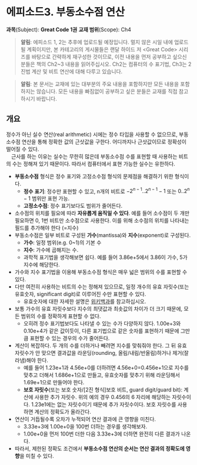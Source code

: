 # 에피소드3. 부동소수점 연산

**과목**(Subject): **Great Code 1권**
**교재 범위**(Scope): Ch4

> **알림**: 에피소드 1, 2는 추후에 업로드될 예정입니다. 멀지 않은 시일 내에 업로드될 계획이지만, 본 카테고리의 게시물들은 랜달 하이드 저 \<Great Code> 시리즈를 바탕으로 간략하게 재구성한 것이므로, 이전 내용을 먼저 공부하고 싶으신 분들은 책의 Ch2~3 내용을 읽어주십시오. Ch2는 컴퓨터의 수 표기법, Ch3는 2진법 계산 및 비트 연산에 대해 다루고 있습니다.

> **알림**: 본 문서는 교재에 있는 대부분의 주요 내용을 포함하지만 모든 내용을 포함하지는 않습니다. 모든 내용을 빠짐없이 공부하고 싶은 분들은 교재를 직접 참고하시기 바랍니다.

## 개요  
정수가 아닌 실수 연산(real arithmetic) 시에는 정수 타입을 사용할 수 없으므로, 부동소수점 연산을 통해 정확한 값의 근삿값을 구한다. 어디까지나 근삿값이므로 정확성이 떨어질 수 있다.  
&emsp;근사를 하는 이유는 실수는 무한히 많은데 부동소수점 수를 표현할 때 사용하는 비트의 수는 정해져 있기 때문이다. 따라서 컴퓨터에서 표현 가능한 실수는 유한하다.
* **부동소수점** 형식은 정수 표기와 고정소수점 형식의 문제점을 해결하기 위한 형식이다.
  * **정수** **표기**: 정수만 표현할 수 있고, n개의 비트로 $-2^{n-1}..2^{n-1}-1$ 또는 $0..2^n-1$ 범위만 표현 가능.
  * **고정소수점**: 정수 표기보다도 범위가 줄어든다.
* 소수점의 위치를 필요에 따라 **자유롭게 움직일 수 있다**. 예를 들어 소수점이 두 개만 필요하면 0, 1번 비트만 소수점으로 사용한다. 이를 위해 소수점의 위치를 나타내는 필드를 추가해야 한다 (=지수)
* 부동소수점은 일부 비트로 구성된 **가수**(mantissa)와 **지수**(exponent)로 구성된다.
  * **가수**: 일정 범위(e.g. 0~1)의 기본 수
  * **지수**: 가수에 곱해지는 수.
  * 과학적 표기법을 생각해보면 쉽다. 예를 들어 3.86e+5에서 3.86이 가수, 5가 지수에 해당한다.
* 가수와 지수 표기법을 이용해 부동소수점 형식은 매우 넓은 범위의 수를 표현할 수 있다.
* 다만 여전히 사용하는 비트의 수는 정해져 있으므로, 일정 개수의 유효 자릿수(또는 유효숫자, significant digit)로 이루어진 수만 표현할 수 있다.
  * 유효숫자에 대한 자세한 설명은 [위키백과](https://ko.wikipedia.org/wiki/%EC%9C%A0%ED%9A%A8%EC%88%AB%EC%9E%90)를 참고하십시오.
* 보통 가수의 유효 자릿수보다 지수의 최댓값과 최솟값의 차이가 더 크기 때문에, 모든 범위의 수를 정확하게 표현할 수 없다.
  * 오히려 정수 표기법보다도 나타낼 수 있는 수가 다양하지 않다. 1.00e+3와 0.10e+4가 같은 값이듯이, 다른 표기법으로 같은 숫자를 표현하기 때문에 그만큼 표현할 수 있는 경우의 수가 줄어든다.
* 계산이 복잡하다. 두 개의 수를 더하거나 빼려면 지수를 맞춰줘야 한다. 그 뒤 유효자릿수가 안 맞으면 결과값을 라운딩(rounding, 올림/내림/반올림)하거나 제거(잘라냄)해야 한다.  
  * 예를 들어 1.23e+1과 4.56e+0를 더하려면 4.56e+0=0.456e+1으로 지수를 맞추고 더해서 1.686e+1으로 만들고, 유효숫자를 맞추기 위해 라운딩해서 1.69e+1으로 만들어야 한다.
  * **보호 자릿수**(또는 보호 숫자/[2진 형식]보호 비트, guard digit/guard bit): 계산에 사용한 추가 자릿수. 위의 예의 경우 0.456의 6 자리에 해당하는 자릿수이다. 1.23e1에는 없는 자릿수이기 때문에 추가 자릿수이다. 보호 자릿수를 사용하면 계산의 정확도가 올라간다.
* 연산이 거듭될수록 오차가 누적되어 연산 결과에 큰 영향을 미친다.
  * 3.33e+3에 1.00e+0을 100번 더하는 경우를 생각해보자.
  * 1.00e+0을 먼저 100번 더한 다음 3.33e+3에 더하면 완전히 다른 결과가 나온다.
* 따라서, 제한된 정확도 조건에서 **부동소수점 연산의 순서는 연산 결과의 정확도에 영향**을 미칠 수 있다.  